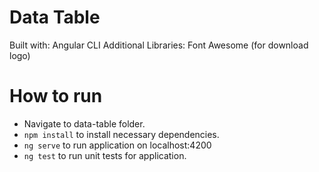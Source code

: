 # Data Table

Built with: Angular CLI
Additional Libraries: Font Awesome (for download logo)

# How to run
- Navigate to data-table folder.
- `npm install` to install necessary dependencies.
- `ng serve` to run application on localhost:4200
- `ng test` to run unit tests for application.